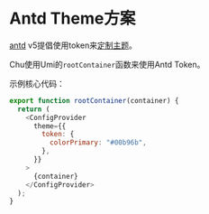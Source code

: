 # Antd Theme方案

[antd](https://ant-design.antgroup.com/index-cn) v5提倡使用token来[定制主题](https://ant-design.antgroup.com/docs/react/customize-theme-cn)。

Chu使用Umi的`rootContainer`函数来使用Antd Token。

示例核心代码：

```js
export function rootContainer(container) {
  return (
    <ConfigProvider
      theme={{
        token: {
          colorPrimary: "#00b96b",
        },
      }}
    >
      {container}
    </ConfigProvider>
  );
}
```
